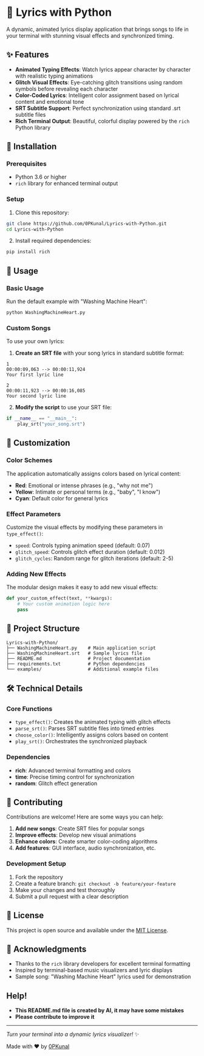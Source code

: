 # 🎵 Lyrics with Python

A dynamic, animated lyrics display application that brings songs to life in your terminal with stunning visual effects and synchronized timing.

## ✨ Features

- **Animated Typing Effects**: Watch lyrics appear character by character with realistic typing animations
- **Glitch Visual Effects**: Eye-catching glitch transitions using random symbols before revealing each character
- **Color-Coded Lyrics**: Intelligent color assignment based on lyrical content and emotional tone
- **SRT Subtitle Support**: Perfect synchronization using standard .srt subtitle files
- **Rich Terminal Output**: Beautiful, colorful display powered by the `rich` Python library

## 🚀 Installation

### Prerequisites
- Python 3.6 or higher
- `rich` library for enhanced terminal output

### Setup
1. Clone this repository:
```bash
git clone https://github.com/0PKunal/Lyrics-with-Python.git
cd Lyrics-with-Python
```

2. Install required dependencies:
```bash
pip install rich
```

## 🎯 Usage

### Basic Usage
Run the default example with "Washing Machine Heart":
```bash
python WashingMachineHeart.py
```

### Custom Songs
To use your own lyrics:

1. **Create an SRT file** with your song lyrics in standard subtitle format:
```
1
00:00:09,063 --> 00:00:11,924
Your first lyric line

2
00:00:11,923 --> 00:00:16,085
Your second lyric line
```

2. **Modify the script** to use your SRT file:
```python
if __name__ == "__main__":
    play_srt("your_song.srt")
```

## 🎨 Customization

### Color Schemes
The application automatically assigns colors based on lyrical content:
- **Red**: Emotional or intense phrases (e.g., "why not me")
- **Yellow**: Intimate or personal terms (e.g., "baby", "I know")  
- **Cyan**: Default color for general lyrics

### Effect Parameters
Customize the visual effects by modifying these parameters in `type_effect()`:
- `speed`: Controls typing animation speed (default: 0.07)
- `glitch_speed`: Controls glitch effect duration (default: 0.012)
- `glitch_cycles`: Random range for glitch iterations (default: 2-5)

### Adding New Effects
The modular design makes it easy to add new visual effects:
```python
def your_custom_effect(text, **kwargs):
    # Your custom animation logic here
    pass
```

## 📁 Project Structure

```
Lyrics-with-Python/
├── WashingMachineHeart.py    # Main application script
├── WashingMachineHeart.srt   # Sample lyrics file
├── README.md                 # Project documentation
├── requirements.txt          # Python dependencies
└── examples/                 # Additional example files
```

## 🛠️ Technical Details

### Core Functions
- `type_effect()`: Creates the animated typing with glitch effects
- `parse_srt()`: Parses SRT subtitle files into timed entries
- `choose_color()`: Intelligently assigns colors based on content
- `play_srt()`: Orchestrates the synchronized playback

### Dependencies
- **rich**: Advanced terminal formatting and colors
- **time**: Precise timing control for synchronization
- **random**: Glitch effect generation

## 🤝 Contributing

Contributions are welcome! Here are some ways you can help:

1. **Add new songs**: Create SRT files for popular songs
2. **Improve effects**: Develop new visual animations
3. **Enhance colors**: Create smarter color-coding algorithms
4. **Add features**: GUI interface, audio synchronization, etc.

### Development Setup
1. Fork the repository
2. Create a feature branch: `git checkout -b feature/your-feature`
3. Make your changes and test thoroughly
4. Submit a pull request with a clear description

## 📝 License

This project is open source and available under the [MIT License](LICENSE).

## 🙏 Acknowledgments

- Thanks to the `rich` library developers for excellent terminal formatting
- Inspired by terminal-based music visualizers and lyric displays
- Sample song: "Washing Machine Heart" lyrics used for demonstration

## Help!

- **This README.md file is created by AI, it may have some mistakes**
- **Please contribute to improve it**

---

*Turn your terminal into a dynamic lyrics visualizer!* ✨


Made with ❤️ by [0PKunal](https://github.com/0PKunal)
